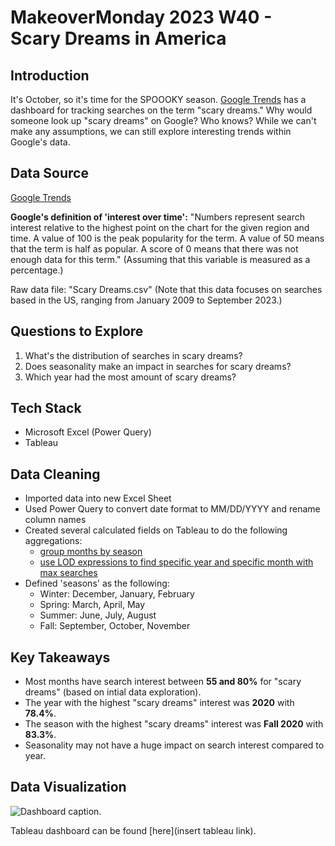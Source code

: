 # MakeoverMonday 2023 W40 - Scary Dreams in America

## Introduction

It's October, so it's time for the SPOOOKY season. [Google Trends](https://trends.google.com/trends/explore?date=2009-01-01%202023-09-30&geo=US&q=scary%20dreams&hl=en-GB) has a dashboard for tracking searches on the term "scary dreams." Why would someone look up "scary dreams" on Google? Who knows? While we can't make any assumptions, we can still explore interesting trends within Google's data. 

## Data Source

[Google Trends](https://trends.google.com/trends/explore?date=2009-01-01%202023-09-30&geo=US&q=scary%20dreams&hl=en-GB)

__Google's definition of 'interest over time':__
"Numbers represent search interest relative to the highest point on the chart for the given region and time. A value of 100 is the peak popularity for the term. A value of 50 means that the term is half as popular. A score of 0 means that there was not enough data for this term." (Assuming that this variable is measured as a percentage.)

Raw data file: "Scary Dreams.csv" (Note that this data focuses on searches based in the US, ranging from January 2009 to September 2023.)

## Questions to Explore

1. What's the distribution of searches in scary dreams?
2. Does seasonality make an impact in searches for scary dreams?
3. Which year had the most amount of scary dreams?

## Tech Stack

- Microsoft Excel (Power Query)
- Tableau
  
## Data Cleaning

-  Imported data into new Excel Sheet
-  Used Power Query to convert date format to MM/DD/YYYY and rename column names
-  Created several calculated fields on Tableau to do the following aggregations:
    - [group months by season](https://community.tableau.com/s/question/0D54T00000C5qLeSAJ/group-months-by-season)
    - [use LOD expressions to find specific year and specific month with max searches](https://kb.tableau.com/articles/howto/finding-the-dimension-member-with-the-highest-measure-value)
- Defined 'seasons' as the following:
    - Winter: December, January, February
    - Spring: March, April, May
    - Summer: June, July, August
    - Fall: September, October, November

## Key Takeaways

- Most months have search interest between **55 and 80%** for "scary dreams" (based on intial data exploration).
- The year with the highest "scary dreams" interest was **2020** with **78.4%**.
- The season with the highest "scary dreams" interest was **Fall 2020** with **83.3%**.
- Seasonality may not have a huge impact on search interest compared to year.

## Data Visualization

![Dashboard caption.](img/[screenshot])

Tableau dashboard can be found [here](insert tableau link).
